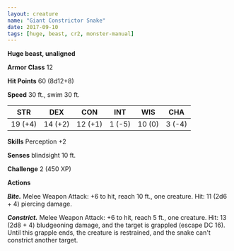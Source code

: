 ```yaml
---
layout: creature
name: "Giant Constrictor Snake"
date: 2017-09-10
tags: [huge, beast, cr2, monster-manual]
---
```


**Huge beast, unaligned**

**Armor Class** 12

**Hit Points** 60 (8d12+8)

**Speed** 30 ft., swim 30 ft.

|   STR   |   DEX   |   CON   |   INT   |   WIS   |   CHA   |
|:-----:|:-----:|:-----:|:-----:|:-----:|:-----:|
| 19 (+4) | 14 (+2) | 12 (+1) | 1 (-5) | 10 (0) | 3 (-4) |

**Skills** Perception +2

**Senses** blindsight 10 ft.

**Challenge** 2 (450 XP)

**Actions**

***Bite.*** Melee Weapon Attack: +6 to hit, reach 10 ft., one creature. Hit: 11 (2d6 + 4) piercing damage.

***Constrict.*** Melee Weapon Attack: +6 to hit, reach 5 ft., one creature. Hit: 13 (2d8 + 4) bludgeoning damage, and the target is grappled (escape DC 16). Until this grapple ends, the creature is restrained, and the snake can't constrict another target.

